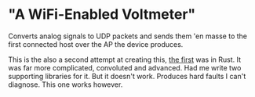 # "A WiFi-Enabled Voltmeter"
Converts analog signals to UDP packets and sends them 'en masse to the first connected host over the AP the device produces.

This is the also a second attempt at creating this, [the first](https://github.com/vaqxai/rp2040-analog-to-udp) was in Rust. It was far more complicated, convoluted and advanced. Had me write two supporting libraries for it. But it doesn't work. Produces hard faults I can't diagnose. This one works however.
